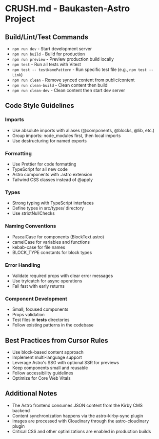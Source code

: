 # CRUSH.md - Baukasten-Astro Project

## Build/Lint/Test Commands

- `npm run dev` - Start development server
- `npm run build` - Build for production
- `npm run preview` - Preview production build locally
- `npm test` - Run all tests with Vitest
- `npm test -- testNamePattern` - Run specific test file (e.g., `npm test -- Link`)
- `npm run clean` - Remove synced content from public/content
- `npm run clean-build` - Clean content then build
- `npm run clean-dev` - Clean content then start dev server

## Code Style Guidelines

### Imports
- Use absolute imports with aliases (@components, @blocks, @lib, etc.)
- Group imports: node_modules first, then local imports
- Use destructuring for named exports

### Formatting
- Use Prettier for code formatting
- TypeScript for all new code
- Astro components with .astro extension
- Tailwind CSS classes instead of @apply

### Types
- Strong typing with TypeScript interfaces
- Define types in src/types/ directory
- Use strictNullChecks

### Naming Conventions
- PascalCase for components (BlockText.astro)
- camelCase for variables and functions
- kebab-case for file names
- BLOCK_TYPE constants for block types

### Error Handling
- Validate required props with clear error messages
- Use try/catch for async operations
- Fail fast with early returns

### Component Development
- Small, focused components
- Props validation
- Test files in __tests__ directories
- Follow existing patterns in the codebase

## Best Practices from Cursor Rules

- Use block-based content approach
- Implement multi-language support
- Leverage Astro's SSG with optional SSR for previews
- Keep components small and reusable
- Follow accessibility guidelines
- Optimize for Core Web Vitals

## Additional Notes

- The Astro frontend consumes JSON content from the Kirby CMS backend
- Content synchronization happens via the astro-kirby-sync plugin
- Images are processed with Cloudinary through the astro-cloudinary plugin
- Critical CSS and other optimizations are enabled in production builds